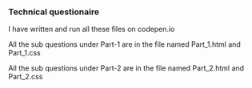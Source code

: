 ### Technical questionaire

I have written and run all these files on codepen.io

All the sub questions under Part-1 are in the file named Part_1.html and Part_1.css

All the sub questions under Part-2 are in the file named Part_2.html and Part_2.css
